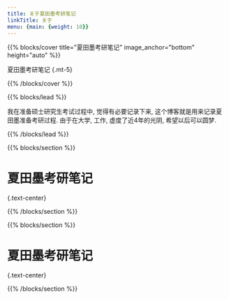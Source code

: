 ```yaml
---
title: 关于夏田墨考研笔记
linkTitle: 关于
menu: {main: {weight: 10}}
---
```


{{% blocks/cover title="夏田墨考研笔记" image_anchor="bottom" height="auto" %}}

夏田墨考研笔记
{.mt-5}

{{% /blocks/cover %}}

{{% blocks/lead %}}

我在准备硕士研究生考试过程中, 觉得有必要记录下来, 这个博客就是用来记录夏田墨准备考研过程. 由于在大学, 工作, 虚度了近4年的光阴, 希望以后可以圆梦.

{{% /blocks/lead %}}

{{% blocks/section %}}

# 夏田墨考研笔记
{.text-center}

{{% /blocks/section %}}

{{% blocks/section %}}

# 夏田墨考研笔记
{.text-center}

{{% /blocks/section %}}
